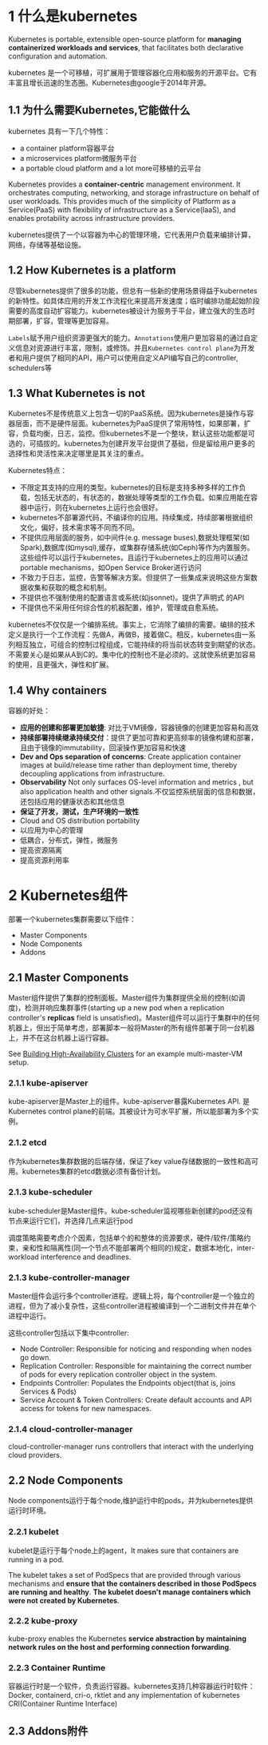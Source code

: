 # 1 什么是kubernetes

Kubernetes is portable, extensible open-source platform for **managing containerized workloads and services**, that facilitates both declarative configuration and automation. 

kubernetes 是一个可移植，可扩展用于管理容器化应用和服务的开源平台。它有丰富且增长迅速的生态圈。Kubernetes由google于2014年开源。

## 1.1 为什么需要Kubernetes,它能做什么

kubernetes 具有一下几个特性：

- a container platform容器平台
- a microservices platform微服务平台
- a portable cloud platform and a lot more可移植的云平台

Kubernetes provides a **container-centric** management environment. It orchestrates computing, networking, and storage infrastructure on behalf of user workloads. This provides much of the simplicity of Platform as a Service(PaaS) with flexibility of infrastructure as a Service(IaaS), and enables protability across infrastructure providers.

kubernetes提供了一个以容器为中心的管理环境，它代表用户负载来编排计算，网络，存储等基础设施。

## 1.2 How Kubernetes is a platform

尽管kubernetes提供了很多的功能，但总有一些新的使用场景得益于kubernetes的新特性。如具体应用的开发工作流程化来提高开发速度；临时编排功能起始阶段需要的高度自动扩容能力。kubernetes被设计为服务于平台，建立强大的生态时期部署，扩容，管理等更加容易。

`Labels`赋予用户组织资源更强大的能力。`Annotations`使用户更加容易的通过自定义信息对资源进行丰富，限制，或修饰。并且`Kubernetes control plane`为开发者和用户提供了相同的API，用户可以使用自定义API编写自己的controller, schedulers等

## 1.3 What Kubernetes is not

Kubernetes不是传统意义上包含一切的PaaS系统。因为kubernetes是操作与容器层面，而不是硬件层面。kubernetes为PaaS提供了常用特性，如果部署，扩容，负载均衡，日志，监控。但kubernetes不是一个整块，默认这些功能都是可选的，可插拔的。kubernetes为创建开发平台提供了基础，但是留给用户更多的选择性和灵活性来决定哪里是其关注的重点。

Kubernetes特点：

 - 不限定其支持的应用的类型。kubernetes的目标是支持多种多样的工作负载，包括无状态的，有状态的，数据处理等类型的工作负载。如果应用能在容器中运行，则在kubernetes上运行也会很好。
 - kubernetes不部署源代码，不编译你的应用。持续集成，持续部署根据组织文化，偏好，技术需求等不同而不同。
 - 不提供应用层面的服务，如中间件(e.g. message buses),数据处理框架(如Spark),数据库(如mysql),缓存，或集群存储系统(如Ceph)等作为内置服务。这些组件可以运行于kubernetes，且运行于kubernetes上的应用可以通过portable mechanisms，如Open Service Broker进行访问
 - 不致力于日志，监控，告警等解决方案。但提供了一些集成来说明这些方案数据收集和获取的概念和机制。
 - 不提供也不强制使用的配置语言或系统(如jsonnet)。提供了声明式 的API
 - 不提供也不采用任何综合性的机器配置，维护，管理或自愈系统。

kubernetes不仅仅是一个编排系统。事实上，它消除了编排的需要。编排的技术定义是执行一个工作流程：先做A，再做B，接着做C。相反，kubernetes由一系列相互独立，可组合的控制过程组成，它能持续的将当前状态转变到期望的状态。不需要关心是如果从A到C的。集中化的控制也不是必须的。这就使系统更加容易的使用，且更强大，弹性和扩展。

## 1.4 Why containers

容器的好处：

 - **应用的创建和部署更加敏捷**: 对比于VM镜像，容器镜像的创建更加容易和高效
 - **持续部署持续继承持续交付**：提供了更加可靠和更高频率的镜像构建和部署，且由于镜像的immutability，回滚操作更加容易和快速
 - **Dev and Ops separation of concerns**: Create application container images at build/release time rather than deployment time, thereby decoupling applications from infrastructure.
 - **Observability** Not only surfaces OS-level information and metrics , but also application health and other signals.不仅监控系统层面的信息和数据，还包括应用的健康状态和其他信息
 - **保证了开发，测试，生产环境的一致性**
 - Cloud and OS distribution portability
 - 以应用为中心的管理
 - 低耦合，分布式，弹性，微服务
 - 提高资源隔离
 - 提高资源利用率

# 2 Kubernetes组件

部署一个kubernetes集群需要以下组件：

 - Master Components
 - Node Components
 - Addons

## 2.1 Master Components

Master组件提供了集群的控制面板。Master组件为集群提供全局的控制(如调度)，检测并响应集群事件(starting up a new pod when a replication controller's **replicas** field is unsatisfied)。Master组件可以运行于集群中的任何机器上，但出于简单考虑，部署脚本一般将Master的所有组件部署于同一台机器上，并不在这台机器上运行容器。

See [Building High-Availability Clusters](https://kubernetes.io/docs/admin/high-availability/) for an example multi-master-VM setup.

### 2.1.1 kube-apiserver

kube-apiserver是Master上的组件。kube-apiserver暴露Kubernetes API. 是Kubernetes control plane的前端。其被设计为可水平扩展，所以能部署为多个实例。

### 2.1.2 etcd

作为kubernetes集群数据的后端存储，保证了key value存储数据的一致性和高可用。kubernetes集群的etcd数据必须有备份计划。

### 2.1.3 kube-scheduler

kube-scheduler是Master组件。kube-scheduler监视哪些新创建的pod还没有节点来运行它们，并选择几点来运行pod

调度策略需要考虑介个因素，包括单个的和整体的资源要求，硬件/软件/策略约束，亲和性和隔离性(同一个节点不能部署两个相同的)规定，数据本地化，inter-workload interference and deadlines.

### 2.1.3 kube-controller-manager

Master组件会运行多个controller进程。逻辑上将，每个controller是一个独立的进程，但为了减小复杂性，这些controller进程被编译到一个二进制文件并在单个进程中运行。

这些controller包括以下集中controller:

 - Node Controller: Responsible for noticing and responding when nodes go down.
 - Replication Controller: Responsible for maintaining the correct number of pods for every replication controller object in the system.
 - Endpoints Controller: Populates the Endpoints object(that is, joins Services & Pods)
 - Service Account & Token Controllers: Create default accounts and API access for tokens for new namespaces.

### 2.1.4 cloud-controller-manager

cloud-controller-manager runs controllers that interact with the underlying cloud providers.

## 2.2 Node Components

Node components运行于每个node,维护运行中的pods，并为kubernetes提供运行时环境。

### 2.2.1 kubelet

kubelet是运行于每个node上的agent，It makes sure that containers are running in a pod.

The kubelet takes a set of PodSpecs that are provided through various mechanisms and **ensure that the containers described in those PodSpecs are running and healthy**. **The kubelet doesn't manage containers which were not created by Kubernetes**.

### 2.2.2 kube-proxy

kube-proxy enables the Kubernetes **service abstraction by maintaining network rules on the host and performing connection forwarding**.

### 2.2.3 Container Runtime

容器运行时是一个软件，负责运行容器。kubernetes支持几种容器运行时软件：Docker, containerd, cri-o, rktlet and any implementation of kubernetes CRI(Container Runtime Interface)

## 2.3 Addons附件

